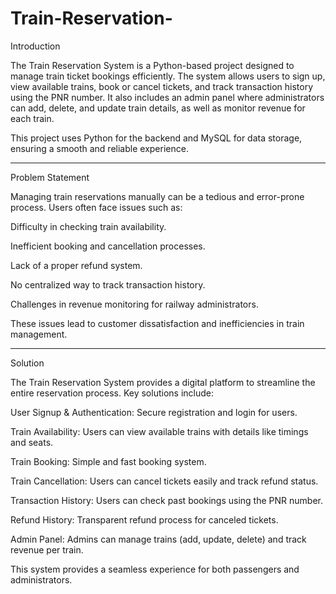 # Train-Reservation-
Introduction

The Train Reservation System is a Python-based project designed to manage train ticket bookings efficiently. The system allows users to sign up, view available trains, book or cancel tickets, and track transaction history using the PNR number. It also includes an admin panel where administrators can add, delete, and update train details, as well as monitor revenue for each train.

This project uses Python for the backend and MySQL for data storage, ensuring a smooth and reliable experience.
<hr>

Problem Statement

Managing train reservations manually can be a tedious and error-prone process. Users often face issues such as:

Difficulty in checking train availability.

Inefficient booking and cancellation processes.

Lack of a proper refund system.

No centralized way to track transaction history.

Challenges in revenue monitoring for railway administrators.

These issues lead to customer dissatisfaction and inefficiencies in train management.
<hr>

Solution

The Train Reservation System provides a digital platform to streamline the entire reservation process. Key solutions include:

User Signup & Authentication: Secure registration and login for users.

Train Availability: Users can view available trains with details like timings and seats.

Train Booking: Simple and fast booking system.

Train Cancellation: Users can cancel tickets easily and track refund status.

Transaction History: Users can check past bookings using the PNR number.

Refund History: Transparent refund process for canceled tickets.

Admin Panel: Admins can manage trains (add, update, delete) and track revenue per train.

This system provides a seamless experience for both passengers and administrators.
